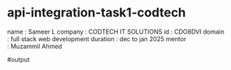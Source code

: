 # api-integration-task1-codtech
name : Sameer L 
company : CODTECH IT SOLUTIONS 
id : CDO8DVI
domain : full stack web development 
duration : dec to jan 2025 
mentor : Muzammil Ahmed

#output
